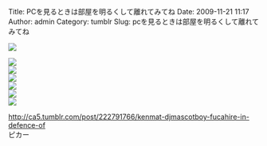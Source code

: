 Title: PCを見るときは部屋を明るくして離れてみてね
Date: 2009-11-21 11:17
Author: admin
Category: tumblr
Slug: pcを見るときは部屋を明るくして離れてみてね

![](http://9.media.tumblr.com/tumblr_ks0hj6k9Yn1qz5vu7o1_400.gif)

<!--more-->  
![](http://9.media.tumblr.com/tumblr_ks0hj6k9Yn1qz5vu7o1_400.gif)  
![](http://9.media.tumblr.com/tumblr_ks0hj6k9Yn1qz5vu7o1_400.gif)  
![](http://9.media.tumblr.com/tumblr_ks0hj6k9Yn1qz5vu7o1_400.gif)  
![](http://9.media.tumblr.com/tumblr_ks0hj6k9Yn1qz5vu7o1_400.gif)  
![](http://9.media.tumblr.com/tumblr_ks0hj6k9Yn1qz5vu7o1_400.gif)  
![](http://9.media.tumblr.com/tumblr_ks0hj6k9Yn1qz5vu7o1_400.gif)  

<http://ca5.tumblr.com/post/222791766/kenmat-djmascotboy-fucahire-in-defence-of>  
ピカー
